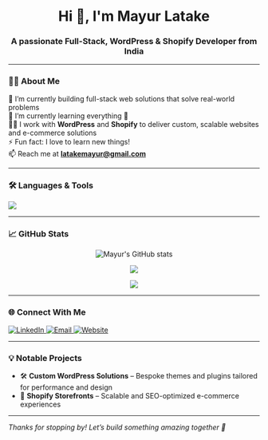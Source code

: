 <h1 align="center">Hi 👋, I'm Mayur Latake</h1>
<h3 align="center">A passionate Full-Stack, WordPress & Shopify Developer from India</h3>

---

### 🧑‍💻 About Me

🔭 I’m currently building full-stack web solutions that solve real-world problems  
🌱 I’m currently learning everything 🤣  
👨‍💻 I work with **WordPress** and **Shopify** to deliver custom, scalable websites and e-commerce solutions  
⚡ Fun fact: I love to learn new things!  
📫 Reach me at **latakemayur@gmail.com**

---

### 🛠️ Languages & Tools

<p align="left">
  <img src="https://skillicons.dev/icons?i=html,css,js,php,mysql,react,wordpress,shopify,vscode,git,github,linux,figma,vue,laravel" />
</p>



---

### 📈 GitHub Stats

<p align="center">
  <img src="https://github-readme-stats.vercel.app/api?username=latake-mayur&show_icons=true&theme=tokyonight" alt="Mayur's GitHub stats" />
</p>
<p align="center">
  <img src="https://github-readme-streak-stats.herokuapp.com/?user=latake-mayur&theme=tokyonight" />
</p>
<p align="center">
  <img src="https://github-readme-stats.vercel.app/api/top-langs/?username=latake-mayur&layout=compact&theme=tokyonight" />
</p>

---

### 🌐 Connect With Me

<p align="left">
  <a href="https://linkedin.com/in/mayur-latake-56899723b" target="_blank">
    <img src="https://skillicons.dev/icons?i=linkedin" alt="LinkedIn" />
  </a>
  <a href="mailto:latakemayur@gmail.com" target="_blank">
    <img src="https://skillicons.dev/icons?i=gmail" alt="Email" />
  </a>
  <a href="https://mayurlatake.tech" target="_blank">
    <img src="https://skillicons.dev/icons?i=wordpress" alt="Website" />
  </a>
</p>

---

### 💡 Notable Projects

- 🛠️ **Custom WordPress Solutions** – Bespoke themes and plugins tailored for performance and design  
- 🛒 **Shopify Storefronts** – Scalable and SEO-optimized e-commerce experiences  

---

_Thanks for stopping by! Let’s build something amazing together 🚀_
